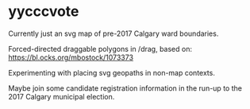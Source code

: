 # yycccvote

Currently just an svg map of pre-2017 Calgary ward boundaries.

Forced-directed draggable polygons in /drag, based on: https://bl.ocks.org/mbostock/1073373

Experimenting with placing svg geopaths in non-map contexts.

Maybe join some candidate registration information in the run-up to the 2017 Calgary municipal election.
